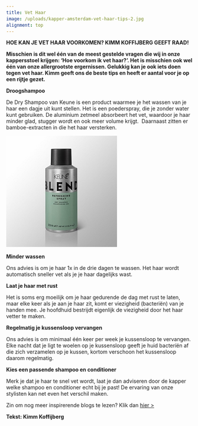 ```yaml
---
title: Vet Haar
image: /uploads/kapper-amsterdam-vet-haar-tips-2.jpg
alignment: top
---
```



<div><p><strong>HOE KAN JE VET HAAR VOORKOMEN? KIMM KOFFIJBERG GEEFT RAAD!</strong></p></div>

**Misschien is dit wel één van de meest gestelde vragen die wij in onze kappersstoel krijgen: ‘Hoe voorkom ik vet haar?’. Het is misschien ook wel één van onze allergrootste ergernissen. Gelukkig kan je ook iets doen tegen vet haar. Kimm geeft ons de beste tips en heeft er aantal voor je op een rijtje gezet.**

**Droogshampoo**

De Dry Shampoo van Keune is een product waarmee je het wassen van je haar een dagje uit kunt stellen. Het is een poederspray, die je zonder water kunt gebruiken. De aluminium zetmeel absorbeert het vet, waardoor je haar minder glad, stugger wordt en ook meer volume krijgt.  Daarnaast zitten er bamboe-extracten in die het haar versterken.

![](/uploads/versions/kapper-amsterdam-vet-haar-tips---x----300-300x---.jpg)

**Minder wassen**

Ons advies is om je haar 1x in de drie dagen te wassen. Het haar wordt automatisch sneller vet als je je haar dagelijks wast.

**Laat je haar met rust**

Het is soms erg moeilijk om je haar gedurende de dag met rust te laten, maar elke keer als je aan je haar zit, komt er viezigheid (bacteriën) van je handen mee. Je hoofdhuid bestrijdt eigenlijk de viezigheid door het haar vetter te maken.

**Regelmatig je kussensloop vervangen**

Ons advies is om minimaal één keer per week je kussensloop te vervangen.  Elke nacht dat je ligt te woelen op je kussensloop geeft je huid bacteriën af die zich verzamelen op je kussen, kortom verschoon het kussensloop daarom regelmatig.

**Kies een passende shampoo en conditioner**

Merk je dat je haar te snel vet wordt, laat je dan adviseren door de kapper welke shampoo en conditioner echt bij je past! De ervaring van onze stylisten kan net even het verschil maken.

Zin om nog meer inspirerende blogs te lezen? Klik dan [hier &gt;](http://www.koffijberg.nl/nieuws/)

**Tekst: Kimm Koffijberg**